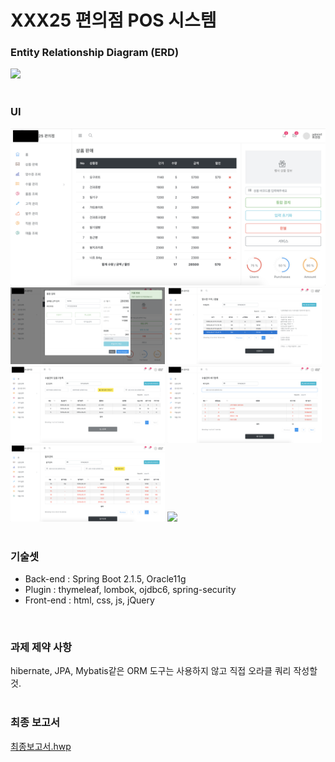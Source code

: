# XXX25 편의점 POS 시스템 

### Entity Relationship Diagram (ERD)
<img src="https://raw.githubusercontent.com/umbum/convenience-store-POS-system/delete_univ/docs/ERD.bmp"></img>
</br></br>

### UI
<img src="https://raw.githubusercontent.com/umbum/convenience-store-POS-system/delete_univ/docs/UI/sales1.png"></img>
<img src="https://raw.githubusercontent.com/umbum/convenience-store-POS-system/delete_univ/docs/UI/sales2.png" width="49%"></img>
<img src="https://raw.githubusercontent.com/umbum/convenience-store-POS-system/delete_univ/docs/UI/receipt.png" width="49%"></img>
<img src="https://raw.githubusercontent.com/umbum/convenience-store-POS-system/delete_univ/docs/UI/instock.png" width="49%"></img>
<img src="https://raw.githubusercontent.com/umbum/convenience-store-POS-system/delete_univ/docs/UI/discard.png" width="49%"></img>
<img src="https://raw.githubusercontent.com/umbum/convenience-store-POS-system/delete_univ/docs/UI/order.png" width="49%"></img>
<img src="https://raw.githubusercontent.com/umbum/convenience-store-POS-system/delete_univ/docs/UI/login.png" width="49%"></img>
</br></br>

### 기술셋
- Back-end : Spring Boot 2.1.5, Oracle11g  
- Plugin : thymeleaf, lombok, ojdbc6, spring-security  
- Front-end : html, css, js, jQuery  
</br>

### 과제 제약 사항
hibernate, JPA, Mybatis같은 ORM 도구는 사용하지 않고 직접 오라클 쿼리 작성할 것.  
</br>

### 최종 보고서
[최종보고서.hwp](https://github.com/umbum/convenience-store-POS-system/blob/master/docs/%EC%B5%9C%EC%A2%85%EB%B3%B4%EA%B3%A0%EC%84%9C.hwp)

